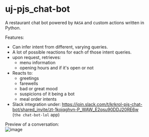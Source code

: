 # uj-pjs_chat-bot

A restaurant chat bot powered by `RASA` and custom actions written in Python.

Features:
  - Can infer intent from different, varying queries.
  - A lot of possible reactions for each of those intent queries.
  - upon request, retrieves: 
    - menu information 
    - opening hours and if it's open or not
  - Reacts to: 
    - greetings 
    - farewells 
    - bad or great mood 
    - suspicions of it being a bot 
    - meal order intents
  - Slack integration under: https://join.slack.com/t/krkrol-pjs-chat-bot/shared_invite/zt-1kojqghvn-P_WAW_E2qsu90DDJ20RE6w 
  </br>(`the chat-bot-lol` app)

Preview of a conversation:</br>
![image](https://user-images.githubusercontent.com/75375838/207160679-7669dbfb-f476-4a37-8bcc-8c5cdf83d446.png)
